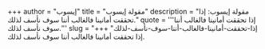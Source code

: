 +++
author = "إيسوب"
title = "مقولة إيسوب"
description = "مقولة إيسوب: إذا تحققت أمانينا فالغالب أننا سوف نأسف لذلك."
quote = '''إذا تحققت أمانينا فالغالب أننا سوف نأسف لذلك.'''
slug = "إذا-تحققت-أمانينا-فالغالب-أننا-سوف-نأسف-لذلك"
+++
إذا تحققت أمانينا فالغالب أننا سوف نأسف لذلك.
